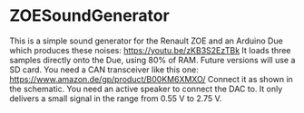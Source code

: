 # ZOESoundGenerator

This is a simple sound generator for the Renault ZOE and an Arduino Due which produces these noises: https://youtu.be/zKB3S2EzTBk
It loads three samples directly onto the Due, using 80% of RAM. Future versions will use a SD card.
You need a CAN transceiver like this one: https://www.amazon.de/gp/product/B00KM6XMXO/
Connect it as shown in the schematic.
You need an active speaker to connect the DAC to. It only delivers a small signal in the range from 0.55 V to 2.75 V.
